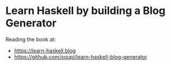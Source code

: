 # Learn Haskell by building a Blog Generator

Reading the book at:
  - https://learn-haskell.blog
  - https://github.com/soupi/learn-haskell-blog-generator
